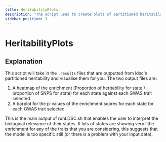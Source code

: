 ```yaml
---
title: HeritabilityPlots
description: "The script used to create plots of partitioned heritability."
sidebar_position: 3
---
```


# HeritabilityPlots

## Explanation

This script will take in the `.results` files that are outputted from ldsc's partitioned heritability and visualise them for you. The two output files are:

1) A heatmap of the enrichment (Proportion of heritability for state / proportion of SNPS for state) for each state against each GWAS trait selected
2) A barplot for the p-values of the enrichment scores for each state for each GWAS trait selected 

This is the main output of runLDSC.sh that enables the user to interpret the biological relevance of their states. If lots of states are showing very little enrichment for any of the traits that you are considering, this suggests that the model is too specific still (or there is a problem with your input data).